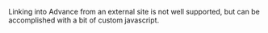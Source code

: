 Linking into Advance from an external site is not well supported, but can be accomplished with a bit of custom javascript.

